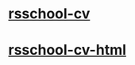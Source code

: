 # [rsschool-cv](https://wallblizzard.github.io/rsschool-cv/cv)
# [rsschool-cv-html](https://wallblizzard.github.io/rsschool-cv/)